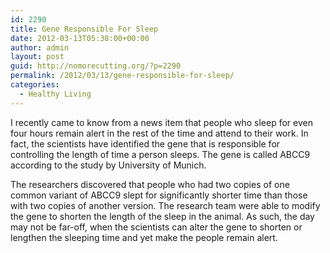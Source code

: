 ```yaml
---
id: 2290
title: Gene Responsible For Sleep
date: 2012-03-13T05:38:00+00:00
author: admin
layout: post
guid: http://nomorecutting.org/?p=2290
permalink: /2012/03/13/gene-responsible-for-sleep/
categories:
  - Healthy Living
---
```

I recently came to know from a news item that people who sleep for even four hours remain alert in the rest of the time and attend to their work. In fact, the scientists have identified the gene that is responsible for controlling the length of time a person sleeps. The gene is called ABCC9 according to the study by University of Munich.

The researchers discovered that people who had two copies of one common variant of ABCC9 slept for significantly shorter time than those with two copies of another version. The research team were able to modify the gene to shorten the length of the sleep in the animal. As such, the day may not be far-off, when the scientists can alter the gene to shorten or lengthen the sleeping time and yet make the people remain alert.